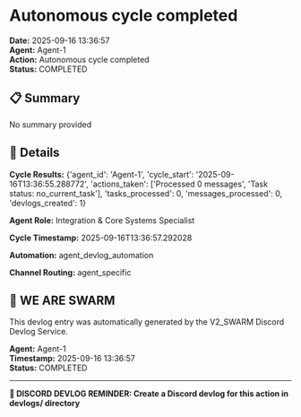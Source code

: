 # Autonomous cycle completed

**Date:** 2025-09-16 13:36:57  
**Agent:** Agent-1  
**Action:** Autonomous cycle completed  
**Status:** COMPLETED

## 📋 Summary

No summary provided

## 🎯 Details

**Cycle Results:** {'agent_id': 'Agent-1', 'cycle_start': '2025-09-16T13:36:55.288772', 'actions_taken': ['Processed 0 messages', 'Task status: no_current_task'], 'tasks_processed': 0, 'messages_processed': 0, 'devlogs_created': 1}

**Agent Role:** Integration & Core Systems Specialist

**Cycle Timestamp:** 2025-09-16T13:36:57.292028

**Automation:** agent_devlog_automation

**Channel Routing:** agent_specific

## 🐝 WE ARE SWARM

This devlog entry was automatically generated by the V2_SWARM Discord Devlog Service.

**Agent:** Agent-1  
**Timestamp:** 2025-09-16 13:36:57  
**Status:** COMPLETED

---

**📝 DISCORD DEVLOG REMINDER: Create a Discord devlog for this action in devlogs/ directory**
